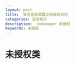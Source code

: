 ```yaml
---
layout: post
title:  安全信息泄露之未授权访问
categories: 安全知识
description:  zookeeper 未授权
keywords: 未授权
---
```


# 未授权类
